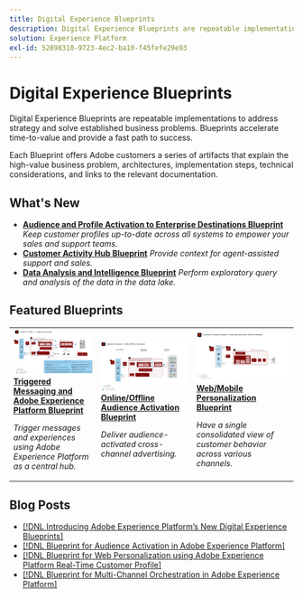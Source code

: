 ```yaml
---
title: Digital Experience Blueprints
description: Digital Experience Blueprints are repeatable implementations to address strategy and solve established business problems. They accelerate time-to-value and provide a fast path to success.
solution: Experience Platform
exl-id: 52898310-9723-4ec2-ba10-f45fefe29e93
---
```

# Digital Experience Blueprints

Digital Experience Blueprints are repeatable implementations to address strategy and solve established business problems. Blueprints accelerate time-to-value and provide a fast path to success.

Each Blueprint offers Adobe customers a series of artifacts that explain the high-value business problem, architectures, implementation steps, technical considerations, and links to the relevant documentation.

## What's New

* **[Audience and Profile Activation to Enterprise Destinations Blueprint](/help/blueprints/audience-activation/enterprise-destinations.md)**
    *Keep customer profiles up-to-date across all systems to empower your sales and support teams.​*
* **[Customer Activity Hub Blueprint](/help/blueprints/audience-activation/customer-activity.md)**
    *Provide context for agent-assisted support and sales.*
* **[Data Analysis and Intelligence Blueprint](/help/blueprints/data-insights/analysis.md)**
    *Perform exploratory query and analysis of the data in the data lake.*

## Featured Blueprints

<table style="table-layout:fixed">
<tr>
  <td>
    <a href="/docs/blueprints-learn/architecture/multi-channel-message-orchestration/triggered-messaging.html"><img alt="thumbnail image for the Triggered Messaging and Adobe Experience Platform Blueprint" src="multi-channel-message-orchestration/assets/triggered.svg" /></a>
    <div><a href="/docs/blueprints-learn/architecture/multi-channel-message-orchestration/triggered-messaging.html"><strong>Triggered Messaging and Adobe Experience Platform Blueprint</strong></a></div>
    <p><em>Trigger messages and experiences using Adobe Experience Platform as a central hub.</em></p>
  </td>
  <td>
    <a href="/docs/blueprints-learn/architecture/audience-activation/online-offline.html"><img alt="thumbnail image for the Online/Offline Audience Activation Blueprint" src="audience-activation/assets/onoff.svg" /></a>
    <div><a href="/docs/blueprints-learn/architecture/audience-activation/online-offline.html"><strong>Online/Offline Audience Activation Blueprint</strong></a></div>
    <p><em>Deliver audience-activated cross-channel advertising.</em></p>
  </td>
  <td>
    <a href="/docs/blueprints-learn/architecture/customer-journey-analytics/digital-behavioral-data-consolidation.html"><img alt="thumbnail image for the Digital Behavioral Data Consolidation Blueprint" src="customer-journey-analytics/assets/CJA.svg" /></a>
    <div><a href="/docs/blueprints-learn/architecture/customer-journey-analytics/digital-behavioral-data-consolidation.html"><strong>Web/Mobile Personalization Blueprint</strong></a></div>
    <p><em>Have a single consolidated view of customer behavior across various channels.</em></p>
  </td>
</tr>
</table>

## Blog Posts

* [[!DNL Introducing Adobe Experience Platform’s New Digital Experience Blueprints]](https://medium.com/adobetech/introducing-adobe-experience-platforms-new-digital-experience-blueprints-93a6b5f5da7c)
* [[!DNL Blueprint for Audience Activation in Adobe Experience Platform]](https://medium.com/adobetech/a-blueprint-for-audience-activation-in-adobe-experience-platform-b2b30fae90fd)
* [[!DNL Blueprint for Web Personalization using Adobe Experience Platform Real-Time Customer Profile]](https://medium.com/adobetech/blueprint-for-web-personalization-using-adobe-experience-platform-real-time-customer-profile-fef2ce7a4b2f)
* [[!DNL Blueprint for Multi-Channel Orchestration in Adobe Experience Platform]](https://medium.com/adobetech/blueprint-for-multi-channel-orchestration-in-adobe-experience-platform-c68317e94184)
